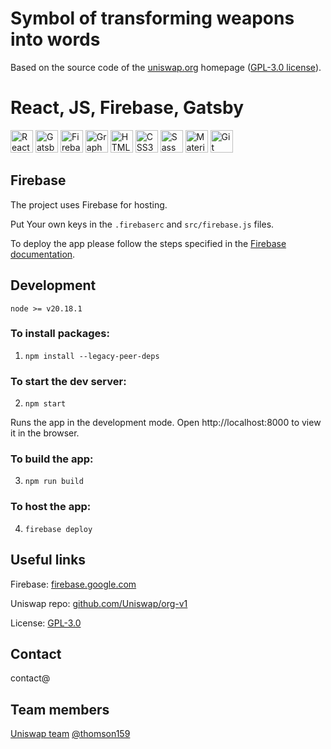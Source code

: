 # Symbol of transforming weapons into words

Based on the source code of the [uniswap.org](https://uniswap.org) homepage ([GPL-3.0 license](https://github.com/Uniswap/org-v1/blob/main/LICENSE)).

# React, JS, Firebase, Gatsby

<a href="https://reactjs.org/" target="_blank" rel="noreferrer"><img src="https://raw.githubusercontent.com/danielcranney/readme-generator/main/public/icons/skills/react-colored.svg" width="36" height="36" alt="React" /></a>
<a href="https://www.gatsbyjs.com/" target="_blank" rel="noreferrer"><img src="https://raw.githubusercontent.com/danielcranney/readme-generator/main/public/icons/skills/gatsby-colored.svg" width="36" height="36" alt="Gatsby" /></a>
<a href="https://firebase.google.com/" target="_blank" rel="noreferrer"><img src="https://raw.githubusercontent.com/danielcranney/readme-generator/main/public/icons/skills/firebase-colored.svg" width="36" height="36" alt="Firebase" /></a>
<a href="https://graphql.org/" target="_blank" rel="noreferrer"><img src="https://raw.githubusercontent.com/danielcranney/readme-generator/main/public/icons/skills/graphql-colored.svg" width="36" height="36" alt="GraphQL" /></a>
<a href="https://developer.mozilla.org/en-US/docs/Glossary/HTML5" target="_blank" rel="noreferrer"><img src="https://raw.githubusercontent.com/danielcranney/readme-generator/main/public/icons/skills/html5-colored.svg" width="36" height="36" alt="HTML5" /></a>
<a href="https://www.w3.org/TR/CSS/#css" target="_blank" rel="noreferrer"><img src="https://raw.githubusercontent.com/danielcranney/readme-generator/main/public/icons/skills/css3-colored.svg" width="36" height="36" alt="CSS3" /></a>
<a href="https://sass-lang.com/" target="_blank" rel="noreferrer"><img src="https://raw.githubusercontent.com/danielcranney/readme-generator/main/public/icons/skills/sass-colored.svg" width="36" height="36" alt="Sass" /></a>
<a href="https://mui.com/" target="_blank" rel="noreferrer"><img src="https://raw.githubusercontent.com/danielcranney/readme-generator/main/public/icons/skills/materialui-colored.svg" width="36" height="36" alt="Material UI" /></a>
<a href="https://git-scm.com/" target="_blank" rel="noreferrer"><img src="https://raw.githubusercontent.com/danielcranney/readme-generator/main/public/icons/skills/git-colored.svg" width="36" height="36" alt="Git" /></a>

## Firebase

The project uses Firebase for hosting.

Put Your own keys in the `.firebaserc` and `src/firebase.js` files.

To deploy the app please follow the steps specified in the [Firebase documentation](https://firebase.google.com/docs).

## Development

`node >= v20.18.1`

### To install packages:

1. `npm install --legacy-peer-deps`

### To start the dev server:

2. `npm start`

Runs the app in the development mode. Open http://localhost:8000 to view it in the browser.

### To build the app:

3. `npm run build`

### To host the app:

4. `firebase deploy`

## Useful links

Firebase:
[firebase.google.com](https://firebase.google.com)

Uniswap repo:
[github.com/Uniswap/org-v1](https://github.com/Uniswap/org-v1)

License:
[GPL-3.0](https://github.com/Web2App-app/app-v1/blob/main/LICENSE)

## Contact

contact@

## Team members

[Uniswap team](https://github.com/Uniswap/org-v1)
[@thomson159](https://github.com/thomson159)
